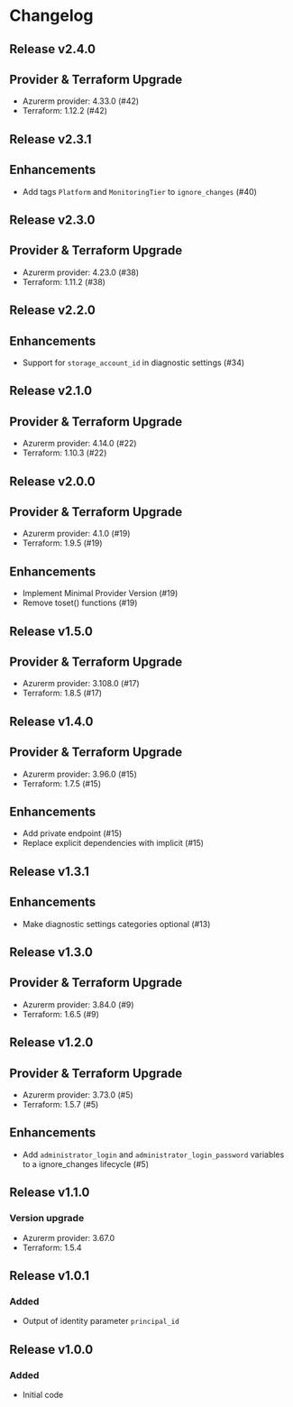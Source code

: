 # Changelog

## Release v2.4.0

## Provider & Terraform Upgrade
- Azurerm provider: 4.33.0 (#42)
- Terraform: 1.12.2 (#42)
   
## Release v2.3.1

## Enhancements

- Add tags `Platform` and `MonitoringTier` to `ignore_changes` (#40)


   
## Release v2.3.0

## Provider & Terraform Upgrade
- Azurerm provider: 4.23.0 (#38)
- Terraform: 1.11.2 (#38)
   
## Release v2.2.0

## Enhancements

- Support for `storage_account_id` in diagnostic settings (#34)


   
## Release v2.1.0

## Provider & Terraform Upgrade
- Azurerm provider: 4.14.0 (#22)
- Terraform: 1.10.3 (#22)
   
## Release v2.0.0

## Provider & Terraform Upgrade
- Azurerm provider: 4.1.0 (#19)
- Terraform: 1.9.5 (#19)
## Enhancements
- Implement Minimal Provider Version (#19)
- Remove toset() functions (#19)
   
## Release v1.5.0

## Provider & Terraform Upgrade
- Azurerm provider: 3.108.0 (#17)
- Terraform: 1.8.5 (#17)
   
## Release v1.4.0

## Provider & Terraform Upgrade
- Azurerm provider: 3.96.0 (#15)
- Terraform: 1.7.5 (#15)

## Enhancements
- Add private endpoint (#15)
- Replace explicit dependencies with implicit (#15)
   
## Release v1.3.1

## Enhancements

- Make diagnostic settings categories optional (#13)


   
## Release v1.3.0

## Provider & Terraform Upgrade
- Azurerm provider: 3.84.0 (#9)
- Terraform: 1.6.5 (#9)
   
## Release v1.2.0

## Provider & Terraform Upgrade
- Azurerm provider: 3.73.0 (#5)
- Terraform: 1.5.7 (#5)

## Enhancements
- Add `administrator_login` and `administrator_login_password` variables to a ignore_changes lifecycle (#5)
   
## Release v1.1.0

### Version upgrade
- Azurerm provider: 3.67.0
- Terraform: 1.5.4
   
## Release v1.0.1

### Added
- Output of identity parameter `principal_id` 
   
## Release v1.0.0

### Added

- Initial code
   